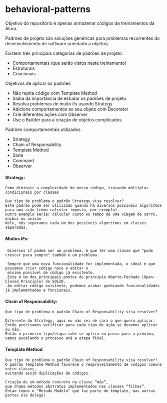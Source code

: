 # behavioral-patterns

Objetivo do repositório é apenas armazenar códigos de treinamentos da Alura.

Padrões de projeto são soluções genéricas para problemas recorrentes do desenvolvimento de software orientado a objetos;

Existem três principais categorias de padrões de projeto:
* Comportamentais (que serão vistos neste treinamento)
* Estruturais
* Criacionais

Objetivos de aplicar os padrões</br>
* Não repita código com Template Method
* Saiba da importância de estudar os padrões de projeto
* Resolva problemas de muito ifs usando Strategy
* Adicione comportamentos ao seu objeto com Decorator
* Crie diferentes ações com Observer
* Use o Builder para a criação de objetos complicados

Padrões comportamentais utilizados
* Strategy
* Chain of Responsability
* Template Method
* State
* Command
* Observer

#### Strategy: 
    Como diminuir a complexidade do nosso código, trocando múltiplas condicionais por classes

    Que tipo de problema o padrão Strategy visa resolver?
    Este padrão pode ser utilizado quando há diversos possíveis algoritmos para uma ação (como calcular imposto, por exemplo).
    Outro exemplo seria: calcular custo ou tempo de uma viagem de carro, ônibus ou avisão
    Nele, nós separamos cada um dos possíveis algoritmos em classes separadas.

##### Muitos IFs:
     Diversos if podem ser um problema, e que ter uma classe que "pode crescer para sempre" também é um problema.
        
     Sempre que uma nova funcionalidade for implementada, o ideal é que possamos criar código novo e editar o 
     mínimo possível de código já existente.
     Este é um dos principais pontos do princípio Aberto-Fechado (Open-Closed Principle) do SOLID. 
     Ao editar código existente, podemos acabar quebrando funcionalidades já implementadas e funcionais.

#### Chain of Responsability:
    Que tipo de problema o padrão Chain of Responsability visa resolver?

    Diferente do Strategy, aqui eu não sei de cara o que quero aplicar.
    Então precisamos verificar para cada tipo de ação se devemos aplicar ou não.
    Então o primeiro tipo/etapa sabe se aplica ou passa para a próxima, vamos escalando o processo até a etapa final.
         
#### Template Method
    Que tipo de problema o padrão Chain of Responsability visa resolver?
    O padrão Template Method favorece o reaproveitamento de códigos comuns entre classes,
    evitando assim duplicações de códigos.

    Criação de um método concreto na classe “mãe”,
    que chama métodos abstratos implementados nas classes “filhas”.
    Entao temos o "Metodo Modelo" que faz parte do template, mas outras partes ele delega!


